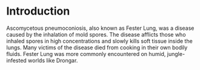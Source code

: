 # Introduction
Ascomycetous pneumoconiosis, also known as Fester Lung, was a disease caused by the inhalation of mold spores.
The disease afflicts those who inhaled spores in high concentrations and slowly kills soft tissue inside the lungs.
Many victims of the disease died from cooking in their own bodily fluids.
Fester Lung was more commonly encountered on humid, jungle-infested worlds like Drongar.